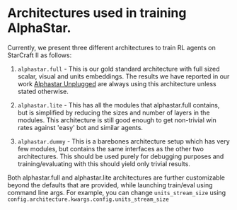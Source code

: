 # Architectures used in training AlphaStar.

Currently, we present three different architectures to train RL agents on
StarCraft II as follows:

  1. `alphastar.full` - This is our gold standard architecture with full sized
  scalar, visual and units embeddings. The results we have reported in our work
  [Alphastar Unplugged](https://openreview.net/pdf?id=Np8Pumfoty)
  are always using this architecture unless stated otherwise.

  2. `alphastar.lite` - This has all the modules that alphastar.full contains, but
  is simplified by reducing the sizes and number of layers in the modules.
  This architecture is still good enough to get non-trivial win rates against
  'easy' bot and similar agents.

  3. `alphastar.dummy` - This is a barebones architecture setup which has very
  few modules, but contains the same interfaces as the other two architectures.
  This should be used purely for debugging purposes and training/evaluating with
  this should yield only trivial results.

Both alphastar.full and alphastar.lite architectures are further customizable
beyond the defaults that are provided, while launching train/eval using
command line args. For example, you can change `units_stream_size` using
`config.architecture.kwargs.config.units_stream_size`
